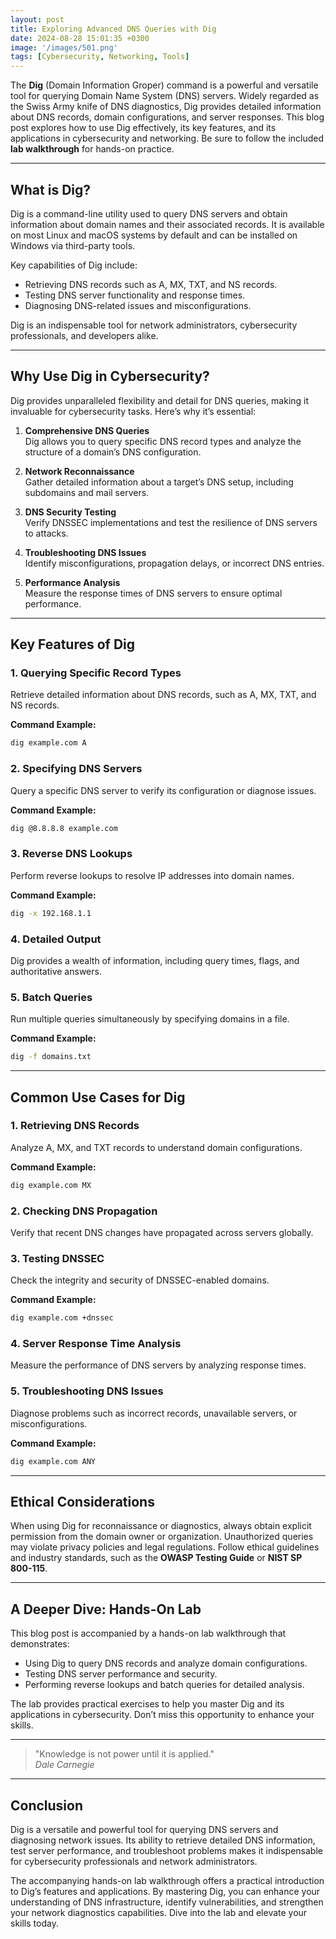 ```yaml
---
layout: post
title: Exploring Advanced DNS Queries with Dig
date: 2024-08-28 15:01:35 +0300
image: '/images/501.png'
tags: [Cybersecurity, Networking, Tools]
---
```


The **Dig** (Domain Information Groper) command is a powerful and versatile tool for querying Domain Name System (DNS) servers. Widely regarded as the Swiss Army knife of DNS diagnostics, Dig provides detailed information about DNS records, domain configurations, and server responses. This blog post explores how to use Dig effectively, its key features, and its applications in cybersecurity and networking. Be sure to follow the included **lab walkthrough** for hands-on practice.

---

## What is Dig?

Dig is a command-line utility used to query DNS servers and obtain information about domain names and their associated records. It is available on most Linux and macOS systems by default and can be installed on Windows via third-party tools.

Key capabilities of Dig include:
- Retrieving DNS records such as A, MX, TXT, and NS records.  
- Testing DNS server functionality and response times.  
- Diagnosing DNS-related issues and misconfigurations.  

Dig is an indispensable tool for network administrators, cybersecurity professionals, and developers alike.

---

## Why Use Dig in Cybersecurity?

Dig provides unparalleled flexibility and detail for DNS queries, making it invaluable for cybersecurity tasks. Here’s why it’s essential:

1. **Comprehensive DNS Queries**  
   Dig allows you to query specific DNS record types and analyze the structure of a domain’s DNS configuration.

2. **Network Reconnaissance**  
   Gather detailed information about a target’s DNS setup, including subdomains and mail servers.

3. **DNS Security Testing**  
   Verify DNSSEC implementations and test the resilience of DNS servers to attacks.

4. **Troubleshooting DNS Issues**  
   Identify misconfigurations, propagation delays, or incorrect DNS entries.

5. **Performance Analysis**  
   Measure the response times of DNS servers to ensure optimal performance.

---

## Key Features of Dig

### 1. **Querying Specific Record Types**
Retrieve detailed information about DNS records, such as A, MX, TXT, and NS records.

**Command Example:**
```bash
dig example.com A
```

### 2. **Specifying DNS Servers**
Query a specific DNS server to verify its configuration or diagnose issues.

**Command Example:**
```bash
dig @8.8.8.8 example.com
```

### 3. **Reverse DNS Lookups**
Perform reverse lookups to resolve IP addresses into domain names.

**Command Example:**
```bash
dig -x 192.168.1.1
```

### 4. **Detailed Output**
Dig provides a wealth of information, including query times, flags, and authoritative answers.

### 5. **Batch Queries**
Run multiple queries simultaneously by specifying domains in a file.

**Command Example:**
```bash
dig -f domains.txt
```

---

## Common Use Cases for Dig

### 1. **Retrieving DNS Records**
Analyze A, MX, and TXT records to understand domain configurations.

**Command Example:**
```bash
dig example.com MX
```

### 2. **Checking DNS Propagation**
Verify that recent DNS changes have propagated across servers globally.

### 3. **Testing DNSSEC**
Check the integrity and security of DNSSEC-enabled domains.

**Command Example:**
```bash
dig example.com +dnssec
```

### 4. **Server Response Time Analysis**
Measure the performance of DNS servers by analyzing response times.

### 5. **Troubleshooting DNS Issues**
Diagnose problems such as incorrect records, unavailable servers, or misconfigurations.

**Command Example:**
```bash
dig example.com ANY
```

---

## Ethical Considerations

When using Dig for reconnaissance or diagnostics, always obtain explicit permission from the domain owner or organization. Unauthorized queries may violate privacy policies and legal regulations. Follow ethical guidelines and industry standards, such as the **OWASP Testing Guide** or **NIST SP 800-115**.

---

## A Deeper Dive: Hands-On Lab

This blog post is accompanied by a hands-on lab walkthrough that demonstrates:
- Using Dig to query DNS records and analyze domain configurations.
- Testing DNS server performance and security.
- Performing reverse lookups and batch queries for detailed analysis.

The lab provides practical exercises to help you master Dig and its applications in cybersecurity. Don’t miss this opportunity to enhance your skills.

---

> "Knowledge is not power until it is applied."  
> <cite>Dale Carnegie</cite>

---

## Conclusion

Dig is a versatile and powerful tool for querying DNS servers and diagnosing network issues. Its ability to retrieve detailed DNS information, test server performance, and troubleshoot problems makes it indispensable for cybersecurity professionals and network administrators.

The accompanying hands-on lab walkthrough offers a practical introduction to Dig’s features and applications. By mastering Dig, you can enhance your understanding of DNS infrastructure, identify vulnerabilities, and strengthen your network diagnostics capabilities. Dive into the lab and elevate your skills today.
